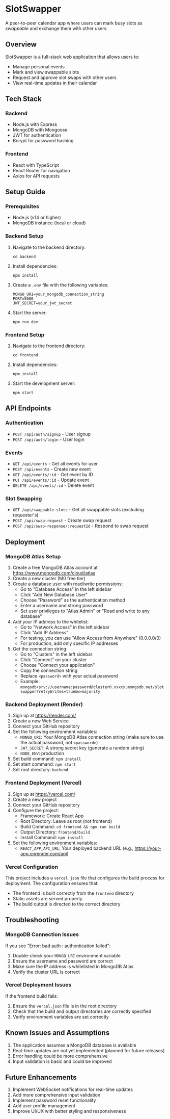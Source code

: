 # SlotSwapper

A peer-to-peer calendar app where users can mark busy slots as *swappable* and exchange them with other users.

## Overview

SlotSwapper is a full-stack web application that allows users to:
- Manage personal events
- Mark and view swappable slots
- Request and approve slot swaps with other users
- View real-time updates in their calendar

## Tech Stack

### Backend
- Node.js with Express
- MongoDB with Mongoose
- JWT for authentication
- Bcrypt for password hashing

### Frontend
- React with TypeScript
- React Router for navigation
- Axios for API requests

## Setup Guide

### Prerequisites
- Node.js (v14 or higher)
- MongoDB instance (local or cloud)

### Backend Setup
1. Navigate to the backend directory:
   ```
   cd backend
   ```

2. Install dependencies:
   ```
   npm install
   ```

3. Create a `.env` file with the following variables:
   ```
   MONGO_URI=your_mongodb_connection_string
   PORT=5000
   JWT_SECRET=your_jwt_secret
   ```

4. Start the server:
   ```
   npm run dev
   ```

### Frontend Setup
1. Navigate to the frontend directory:
   ```
   cd frontend
   ```

2. Install dependencies:
   ```
   npm install
   ```

3. Start the development server:
   ```
   npm start
   ```

## API Endpoints

### Authentication
- `POST /api/auth/signup` - User signup
- `POST /api/auth/login` - User login

### Events
- `GET /api/events` - Get all events for user
- `POST /api/events` - Create new event
- `GET /api/events/:id` - Get event by ID
- `PUT /api/events/:id` - Update event
- `DELETE /api/events/:id` - Delete event

### Slot Swapping
- `GET /api/swappable-slots` - Get all swappable slots (excluding requester's)
- `POST /api/swap-request` - Create swap request
- `POST /api/swap-response/:requestId` - Respond to swap request

## Deployment

### MongoDB Atlas Setup
1. Create a free MongoDB Atlas account at https://www.mongodb.com/cloud/atlas
2. Create a new cluster (M0 free tier)
3. Create a database user with read/write permissions:
   - Go to "Database Access" in the left sidebar
   - Click "Add New Database User"
   - Choose "Password" as the authentication method
   - Enter a username and strong password
   - Set user privileges to "Atlas Admin" or "Read and write to any database"
4. Add your IP address to the whitelist:
   - Go to "Network Access" in the left sidebar
   - Click "Add IP Address"
   - For testing, you can use "Allow Access from Anywhere" (0.0.0.0/0)
   - For production, add only specific IP addresses
5. Get the connection string:
   - Go to "Clusters" in the left sidebar
   - Click "Connect" on your cluster
   - Choose "Connect your application"
   - Copy the connection string
   - Replace `<password>` with your actual password
   - Example: `mongodb+srv://username:password@cluster0.xxxxx.mongodb.net/slotswapper?retryWrites=true&w=majority`

### Backend Deployment (Render)
1. Sign up at https://render.com/
2. Create a new Web Service
3. Connect your GitHub repository
4. Set the following environment variables:
   - `MONGO_URI`: Your MongoDB Atlas connection string (make sure to use the actual password, not `<password>`)
   - `JWT_SECRET`: A strong secret key (generate a random string)
   - `NODE_ENV`: production
5. Set build command: `npm install`
6. Set start command: `npm start`
7. Set root directory: `backend`

### Frontend Deployment (Vercel)
1. Sign up at https://vercel.com/
2. Create a new project
3. Connect your GitHub repository
4. Configure the project:
   - Framework: Create React App
   - Root Directory: Leave as root (not frontend)
   - Build Command: `cd frontend && npm run build`
   - Output Directory: `frontend/build`
   - Install Command: `npm install`
5. Set the following environment variables:
   - `REACT_APP_API_URL`: Your deployed backend URL (e.g., https://your-app.onrender.com/api)

### Vercel Configuration
This project includes a `vercel.json` file that configures the build process for deployment. The configuration ensures that:
- The frontend is built correctly from the `frontend` directory
- Static assets are served properly
- The build output is directed to the correct directory

## Troubleshooting

### MongoDB Connection Issues
If you see "Error: bad auth : authentication failed":
1. Double-check your `MONGO_URI` environment variable
2. Ensure the username and password are correct
3. Make sure the IP address is whitelisted in MongoDB Atlas
4. Verify the cluster URL is correct

### Vercel Deployment Issues
If the frontend build fails:
1. Ensure the `vercel.json` file is in the root directory
2. Check that the build and output directories are correctly specified
3. Verify environment variables are set correctly

## Known Issues and Assumptions

1. The application assumes a MongoDB database is available
2. Real-time updates are not yet implemented (planned for future releases)
3. Error handling could be more comprehensive
4. Input validation is basic and could be improved

## Future Enhancements

1. Implement WebSocket notifications for real-time updates
2. Add more comprehensive input validation
3. Implement password reset functionality
4. Add user profile management
5. Improve UI/UX with better styling and responsiveness
